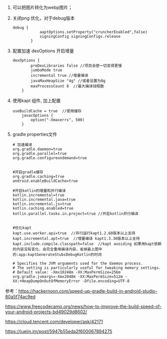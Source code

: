 

1. 可以把图片转化为webp图片；

2. 关闭png 优化，对于debug版本

   ```
   debug {
               aaptOptions.setProperty("cruncherEnabled",false)
               signingConfig signingConfigs.release
           }
   ```

   

3. 配置加速 dexOptions 开启增量

   ```
   dexOptions {
           preDexLibraries false //项目会使一切变得更慢
           jumboMode true 
           incremental true //增量编译
           javaMaxHeapSize "4g" //或者设置为8g
           maxProcessCount 8  //最大编译线程数
       }
   ```

4. 使用kapt 组件, 加上配置

   ```
   useBuildCache = true  //使用缓存
       javacOptions {
           option("-Xmaxerrs", 500)
       }
   ```

5. gradle properties文件

   ```
   # 加速编译
   org.gradle.daemon=true
   org.gradle.parallel=true
   org.gradle.configureondemand=true
   
   
   #开启gradle缓存
   org.gradle.caching=true
   android.enableBuildCache=true
   
   #开启kotlin的增量和并行编译
   kotlin.incremental=true
   kotlin.incremental.java=true
   kotlin.incremental.js=true
   kotlin.caching.enabled=true
   kotlin.parallel.tasks.in.project=true //开启kotlin并行编译
   
   
   #优化kapt
   kapt.use.worker.api=true  //并行运行kapt1.2.60版本以上支持
   kapt.incremental.apt=true  //增量编译 kapt1.3.30版本以上支持
   kapt.include.compile.classpath=false  //kapt avoiding 如果用kapt依赖的内容没有变化，会完全重用编译内容，省掉最上图中的:app:kaptGenerateStubsDebugKotlin的时间
   
   # Specifies the JVM arguments used for the daemon process.
   # The setting is particularly useful for tweaking memory settings.
   # Default value: -Xmx10248m -XX:MaxPermSize=256m
   org.gradle.jvmargs=-Xmx2048m -XX:MaxPermSize=512m -XX:+HeapDumpOnOutOfMemoryError -Dfile.encoding=UTF-8
   ```





参考：https://hackernoon.com/speed-up-gradle-build-in-android-studio-80a5f74ac9ed

https://www.freecodecamp.org/news/how-to-improve-the-build-speed-of-your-android-projects-bd49029d8602/

https://cloud.tencent.com/developer/ask/42171

https://juejin.im/post/5947b55eda2f600067894275